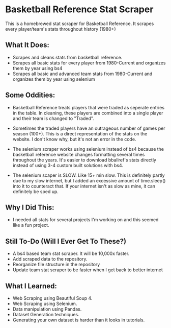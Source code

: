 # Basketball Reference Stat Scraper

This is a homebrewed stat scraper for Basketball Reference. It scrapes every player/team's stats throughout history (1980+)


## What It Does:

+ Scrapes and cleans stats from basketball reference.
+ Scrapes all basic stats for every player from 1980-Current and organizes them by year using bs4
+ Scrapes all basic and advanced team stats from 1980-Current and organizes them by year using selenium


## Some Oddities:

+ Basketball Reference treats players that were traded as seperate entries in the table. In cleaning, these players are combined into a single player and their team is changed to "Traded".

+ Sometimes the traded players have an outrageous number of games per season (100+). This is a direct representation of the stats on the website. I don't know why, but it's not an error in the code.

+ The selenium scraper works using selenium instead of bs4 because the basketball reference website changes formatting several times throughout the years. It's easier to download bballref's stats directly instead of using 3-4 custom built solutions with bs4.

+ The selenium scaper is SLOW. Like 15+ min slow. This is definitely partly due to my slow internet, but I added an excessive amount of time.sleep() into it to counteract that. If your internet isn't as slow as mine, it can definitely be sped up.

## Why I Did This:

+ I needed all stats for several projects I'm working on and this seemed like a fun project. 

## Still To-Do (Will I Ever Get To These?)

+ A bs4 based team stat scraper. It will be 10,000x faster.
+ Add scraped data to the repository.
+ Reorganize file structure in the repository
+ Update team stat scraper to be faster when I get back to better internet

## What I Learned:

+ Web Scraping using Beautiful Soup 4.
+ Web Scraping using Selenium.
+ Data manipulation using Pandas.
+ Dataset Generation techniques.
+ Generating your own dataset is harder than it looks in tutorials.



